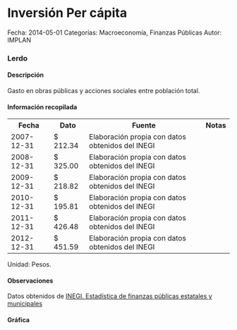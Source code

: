 Inversión Per cápita
=====

Fecha: 2014-05-01
Categorías: Macroeconomía, Finanzas Públicas
Autor: IMPLAN

### Lerdo

#### Descripción

Gasto en obras públicas y acciones sociales entre población total.

#### Información recopilada

<table class="table table-hover table-bordered">
  <tr><th>Fecha</th><th>Dato</th><th>Fuente</th><th>Notas</th></tr>
  <tr><td>2007-12-31</td><td>$ 212.34</td><td>Elaboración propia con datos obtenidos del INEGI</td><td></td></tr>
  <tr><td>2008-12-31</td><td>$ 325.00</td><td>Elaboración propia con datos obtenidos del INEGI</td><td></td></tr>
  <tr><td>2009-12-31</td><td>$ 218.82</td><td>Elaboración propia con datos obtenidos del INEGI</td><td></td></tr>
  <tr><td>2010-12-31</td><td>$ 195.81</td><td>Elaboración propia con datos obtenidos del INEGI</td><td></td></tr>
  <tr><td>2011-12-31</td><td>$ 426.48</td><td>Elaboración propia con datos obtenidos del INEGI</td><td></td></tr>
  <tr><td>2012-12-31</td><td>$ 451.59</td><td>Elaboración propia con datos obtenidos del INEGI</td><td></td></tr>
</table>

Unidad: Pesos.

#### Observaciones

Datos obtenidos de [INEGI. Estadística de finanzas públicas estatales y municipales](http://www.inegi.org.mx/sistemas/olap/Proyectos/bd/continuas/finanzaspublicas/FPMun.asp?s=est&c=11289&proy=efipem_fmun)

#### Gráfica

<div id="Morrisedkhwvfa" class="grafica"></div>
  <!-- JAVASCRIPT DE LA GRAFICA EN Morrisedkhwvfa -->
  <script>
  new Morris.Bar({
    element: 'Morrisedkhwvfa',
    data: [
      { fecha: '2007-12-31', dato: 212.34 },
      { fecha: '2008-12-31', dato: 325.00 },
      { fecha: '2009-12-31', dato: 218.82 },
      { fecha: '2010-12-31', dato: 195.81 },
      { fecha: '2011-12-31', dato: 426.48 },
      { fecha: '2012-12-31', dato: 451.59 }
    ],
    xkey: 'fecha',
    ykeys: ['dato'],
    labels: ['Dato']
  });
  </script>
